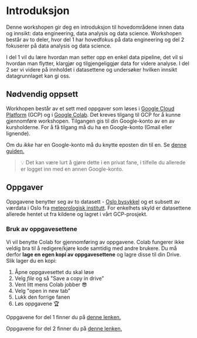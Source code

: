 # Introduksjon

Denne workshopen gir deg en introduksjon til hovedområdene innen data og innsikt: data engineering, data analysis og data science. Workshopen består av to deler, hvor del 1 har hovedfokus på data engineering og del 2 fokuserer på data analysis og data science.

I del 1 vil du lære hvordan man setter opp en enkel data pipeline, det vil si hvordan man flytter, klargjør og tilgjengeliggjør data for videre analyse. I del 2 ser vi videre på innholdet i datasettene og undersøker hvilken innsikt datagrunnlaget kan gi oss.

## Nødvendig oppsett

Workhopen består av et sett med oppgaver som løses i [Google Cloud Platform](https://console.cloud.google.com) (GCP) og i [Google Colab](https://colab.research.google.com/). Det kreves tilgang til GCP for å kunne gjennomføre workshopen. Tilgangen gis til din Google-konto av en av kursholderne. For å få tilgang må du ha en Google-konto (Gmail eller lignende). 

Om du _ikke_ har en Google-konto må du knytte eposten din til en. Se [denne guiden.](https://support.google.com/accounts/answer/27441?hl=en#existingemail)

> 💡 Det kan være lurt å gjøre dette i en privat fane, i tilfelle du allerede er logget inn med en annen Google-konto.



## Oppgaver

Oppgavene benytter seg av to datasett - [Oslo bysykkel](https://oslobysykkel.no/apne-data/historisk) og et subsett av værdata i Oslo fra [meteorologisk institutt](https://frost.met.no/index.html). For enkelhets skyld er datasettene allerede hentet ut fra kildene og lagret i vårt GCP-prosjekt.

### Bruk av oppgavesettene

Vi vil benytte Colab for gjennomføring av oppgavene. Colab fungerer ikke veldig bra til å redigere/kjøre kode samtidig med andre brukere. Du må derfor **lage en egen kopi av oppgavesettene** og lagre disse til din Drive. Slik lager du en kopi:

1. Åpne oppgavesettet du skal løse
2. Velg _file_ og så "Save a copy in drive"
3. Vent litt mens Colab jobber 😎
4. Velg "open in new tab"
5. Lukk den forrige fanen
6. Løs oppgavene 🏆

Oppgavene for del 1 finner du på [denne lenken.](https://colab.research.google.com/drive/1aN_SdNYFJG7O7n9Px72EtWswPy3NtIXB?usp=sharing)

Oppgavene for del 2 finner du på [denne lenken.](https://colab.research.google.com/drive/1k5bdn_AQdVMrnYx5PBN8pIGgRELFAy5n?usp=sharing)
